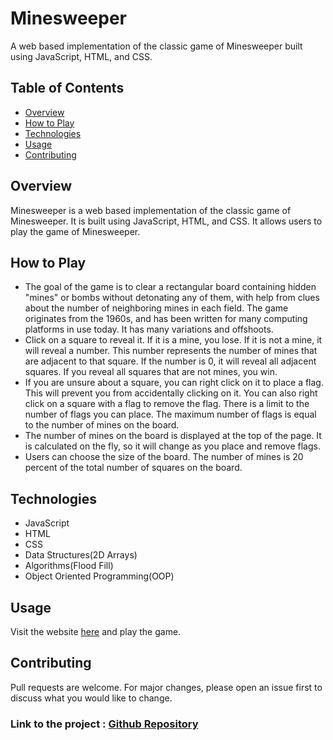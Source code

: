 # Minesweeper

A web based implementation of the classic game of Minesweeper built using JavaScript, HTML, and CSS.

## Table of Contents

- [Overview](#overview)
- [How to Play](#how-to-play)
- [Technologies](#technologies)
- [Usage](#usage)
- [Contributing](#contributing)

## Overview

Minesweeper is a web based implementation of the classic game of Minesweeper. It is built using JavaScript, HTML, and CSS. It allows users to play the game of Minesweeper. 

## How to Play

- The goal of the game is to clear a rectangular board containing hidden "mines" or bombs without detonating any of them, with help from clues about the number of neighboring mines in each field. The game originates from the 1960s, and has been written for many computing platforms in use today. It has many variations and offshoots. 
- Click on a square to reveal it. If it is a mine, you lose. If it is not a mine, it will reveal a number. This number represents the number of mines that are adjacent to that square. If the number is 0, it will reveal all adjacent squares. If you reveal all squares that are not mines, you win.
- If you are unsure about a square, you can right click on it to place a flag. This will prevent you from accidentally clicking on it. You can also right click on a square with a flag to remove the flag. There is a limit to the number of flags you can place. The maximum number of flags is equal to the number of mines on the board.
- The number of mines on the board is displayed at the top of the page. It is calculated on the fly, so it will change as you place and remove flags.
- Users can choose the size of the board. The number of mines is 20 percent of the total number of squares on the board.

## Technologies

- JavaScript
- HTML
- CSS
- Data Structures(2D Arrays)
- Algorithms(Flood Fill)
- Object Oriented Programming(OOP)

## Usage

Visit the website [here](https://udattam.github.io/Minesweeper) and play the game.

## Contributing

Pull requests are welcome. For major changes, please open an issue first to discuss what you would like to change.

### Link to the project : [Github Repository](https://github.com/udattam/minesweeper)

